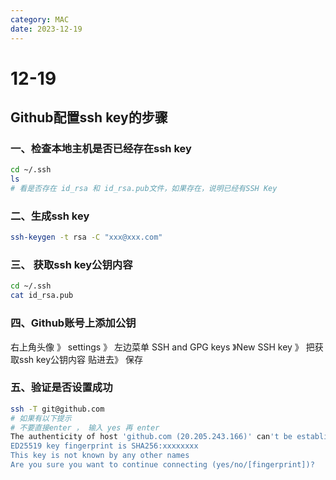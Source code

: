 ```yaml
---
category: MAC
date: 2023-12-19
---
```


# 12-19
## Github配置ssh key的步骤
### 一、检查本地主机是否已经存在ssh key
```bash
cd ~/.ssh
ls
# 看是否存在 id_rsa 和 id_rsa.pub文件，如果存在，说明已经有SSH Key
```
### 二、生成ssh key
```bash
ssh-keygen -t rsa -C "xxx@xxx.com"
```
### 三、 获取ssh key公钥内容
```bash
cd ~/.ssh
cat id_rsa.pub
```
### 四、Github账号上添加公钥
右上角头像 》 settings 》 左边菜单  SSH and GPG keys 》New SSH key 》 把获取ssh key公钥内容 贴进去》 保存
### 五、验证是否设置成功
```bash
ssh -T git@github.com
# 如果有以下提示 
# 不要直接enter ， 输入 yes 再 enter
The authenticity of host 'github.com (20.205.243.166)' can't be established.
ED25519 key fingerprint is SHA256:xxxxxxxx
This key is not known by any other names
Are you sure you want to continue connecting (yes/no/[fingerprint])?
```
